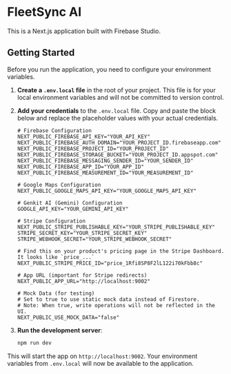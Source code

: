 
# FleetSync AI

This is a Next.js application built with Firebase Studio.

## Getting Started

Before you run the application, you need to configure your environment variables.

1.  **Create a `.env.local` file** in the root of your project. This file is for your local environment variables and will not be committed to version control.

2.  **Add your credentials** to the `.env.local` file. Copy and paste the block below and replace the placeholder values with your actual credentials.

    ```
    # Firebase Configuration
    NEXT_PUBLIC_FIREBASE_API_KEY="YOUR_API_KEY"
    NEXT_PUBLIC_FIREBASE_AUTH_DOMAIN="YOUR_PROJECT_ID.firebaseapp.com"
    NEXT_PUBLIC_FIREBASE_PROJECT_ID="YOUR_PROJECT_ID"
    NEXT_PUBLIC_FIREBASE_STORAGE_BUCKET="YOUR_PROJECT_ID.appspot.com"
    NEXT_PUBLIC_FIREBASE_MESSAGING_SENDER_ID="YOUR_SENDER_ID"
    NEXT_PUBLIC_FIREBASE_APP_ID="YOUR_APP_ID"
    NEXT_PUBLIC_FIREBASE_MEASUREMENT_ID="YOUR_MEASUREMENT_ID"
    
    # Google Maps Configuration
    NEXT_PUBLIC_GOOGLE_MAPS_API_KEY="YOUR_GOOGLE_MAPS_API_KEY"

    # Genkit AI (Gemini) Configuration
    GOOGLE_API_KEY="YOUR_GEMINI_API_KEY"
    
    # Stripe Configuration
    NEXT_PUBLIC_STRIPE_PUBLISHABLE_KEY="YOUR_STRIPE_PUBLISHABLE_KEY"
    STRIPE_SECRET_KEY="YOUR_STRIPE_SECRET_KEY"
    STRIPE_WEBHOOK_SECRET="YOUR_STRIPE_WEBHOOK_SECRET"
    
    # Find this on your product's pricing page in the Stripe Dashboard. It looks like `price_...`
    NEXT_PUBLIC_STRIPE_PRICE_ID="price_1Rfi8SP8F2lL122i70kFbb8c"

    # App URL (important for Stripe redirects)
    NEXT_PUBLIC_APP_URL="http://localhost:9002"

    # Mock Data (for testing)
    # Set to true to use static mock data instead of Firestore.
    # Note: When true, write operations will not be reflected in the UI.
    NEXT_PUBLIC_USE_MOCK_DATA="false"
    ```

3.  **Run the development server**:

    ```bash
    npm run dev
    ```

This will start the app on `http://localhost:9002`. Your environment variables from `.env.local` will now be available to the application.

    